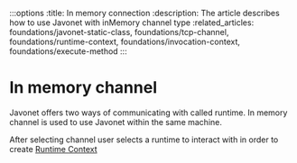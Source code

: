 :::options
:title: In memory connection
:description: The article describes how to use Javonet with inMemory channel type
:related_articles: foundations/javonet-static-class, foundations/tcp-channel, foundations/runtime-context, foundations/invocation-context, foundations/execute-method
:::

# In memory channel

Javonet offers two ways of communicating with called runtime. In memory channel is used to use Javonet within the same machine.  

After selecting channel user selects a runtime to interact with in order to create [Runtime Context](https://www.javonet.com/guides/v2/`{calling_technology}`/`{called_technology}`/foundations/runtime-context.md)  